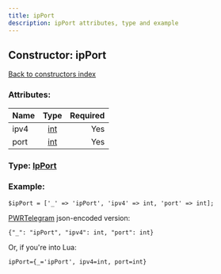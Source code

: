 ```yaml
---
title: ipPort
description: ipPort attributes, type and example
---
```

## Constructor: ipPort  
[Back to constructors index](index.md)



### Attributes:

| Name     |    Type       | Required |
|----------|:-------------:|---------:|
|ipv4|[int](../types/int.md) | Yes|
|port|[int](../types/int.md) | Yes|



### Type: [IpPort](../types/IpPort.md)


### Example:

```
$ipPort = ['_' => 'ipPort', 'ipv4' => int, 'port' => int];
```  

[PWRTelegram](https://pwrtelegram.xyz) json-encoded version:

```
{"_": "ipPort", "ipv4": int, "port": int}
```


Or, if you're into Lua:  


```
ipPort={_='ipPort', ipv4=int, port=int}

```


